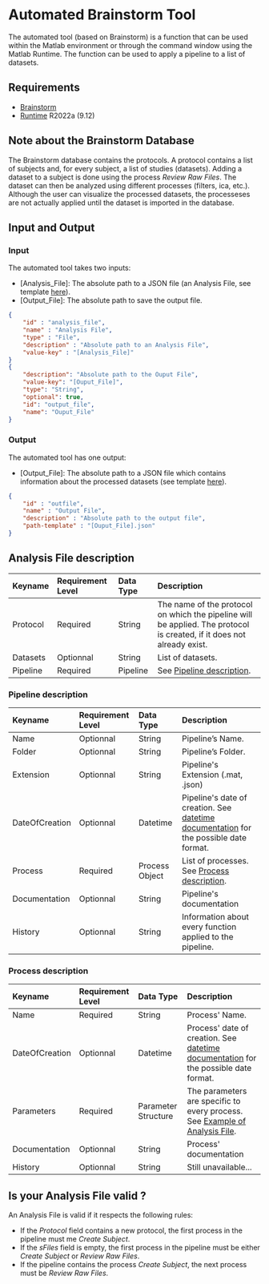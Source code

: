# Automated Brainstorm Tool
The automated tool (based on Brainstorm) is a function that can be used within the Matlab environment or through the command window using the Matlab Runtime. The function can be used to apply a pipeline to a list of datasets.

## Requirements
- [Brainstorm]
- [Runtime] R2022a (9.12)

## Note about the Brainstorm Database
The Brainstorm database contains the protocols. A protocol contains a list of subjects and, for every subject, a list of studies (datasets). Adding a dataset to a subject is done using the process _Review Raw Files_. The dataset can then be analyzed using different processes (filters, ica, etc.). Although the user can visualize the processed datasets, the processeses are not actually applied until the dataset is imported in the database.

## Input and Output
### Input
The automated tool takes two inputs:
- [Analysis_File]: The absolute path to a JSON file (an Analysis File, see template [here](AnalysisFileTemplate.json)).
- [Output_File]: The absolute path to save the output file.
```json
{
    "id" : "analysis_file",
    "name" : "Analysis File",
    "type" : "File",
    "description" : "Absolute path to an Analysis File",
    "value-key" : "[Analysis_File]"
}
{
    "description": "Absolute path to the Ouput File", 
    "value-key": "[Ouput_File]", 
    "type": "String", 
    "optional": true,
    "id": "output_file", 
    "name": "Ouput_File"
}
```

### Output
The automated tool has one output:
- [Output_File]: The absolute path to a JSON file which contains information about the processed datasets (see template [here](AnalysisFileTemplate_output.json)).
```json
{
    "id" : "outfile",
    "name" : "Output File",
    "description" : "Absolute path to the output file",
    "path-template" : "[Ouput_File].json"
}
```

## Analysis File description
| Keyname | Requirement Level | Data Type | Description |
|:-|:-|:-|:-|
| Protocol | Required | String | The name of the protocol on which the pipeline will be applied. The protocol is created, if it does not already exist.|
| Datasets | Optionnal | String | List of datasets. |
| Pipeline | Required | Pipeline | See [Pipeline description](Pipeline-description). |

### Pipeline description
| Keyname | Requirement Level | Data Type | Description |
|:-|:-|:-|:-|
| Name | Optionnal | String | Pipeline’s Name. |
| Folder | Optionnal | String | Pipeline’s Folder. |
| Extension | Optionnal | String | Pipeline's Extension (.mat, .json) |
| DateOfCreation | Optionnal | Datetime | Pipeline's date of creation. See [datetime documentation] for the possible date format. |
| Process | Required | Process Object | List of processes. See [Process description](Process-description). |
| Documentation | Optionnal | String | Pipeline's documentation |
| History | Optionnal | String | Information about every function applied to the pipeline. |

### Process description
| Keyname | Requirement Level | Data Type | Description |
|:-|:-|:-|:-|
| Name | Required | String | Process' Name. |
| DateOfCreation | Optionnal | Datetime | Process' date of creation. See [datetime documentation] for the possible date format. |
| Parameters | Required | Parameter Structure | The parameters are specific to every process. See [Example of Analysis File](Example-of-Analysis-File). |
| Documentation | Optionnal | String | Process' documentation |
| History | Optionnal | String | Still unavailable... |

## Is your Analysis File valid ?
An Analysis File is valid if it respects the following rules:
- If the _Protocol_ field contains a new protocol, the first process in the pipeline must me _Create Subject_.
- If the _sFiles_ field is empty, the first process in the pipeline must be either _Create Subject_ or _Review Raw Files_.
- If the pipeline contains the process _Create Subject_, the next process must be _Review Raw Files_.

[datetime documentation]: https://www.mathworks.com/help/matlab/matlab_prog/set-display-format-of-date-and-time-arrays.html
[Brainstorm]: https://neuroimage.usc.edu/brainstorm/Installation
[Runtime]: https://fr.mathworks.com/products/compiler/matlab-runtime.html
